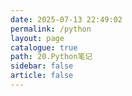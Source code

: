 ```yaml
---
date: 2025-07-13 22:49:02
permalink: /python
layout: page
catalogue: true
path: 20.Python笔记
sidebar: false
article: false
---
```

